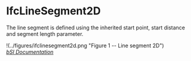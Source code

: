 IfcLineSegment2D
================
The line segment is defined using the inherited start point, start distance
and segment length parameter.  
  
!(../figures/ifclinesegment2d.png "Figure 1 -- Line segment 2D")  
[ _bSI
Documentation_](https://standards.buildingsmart.org/IFC/DEV/IFC4_2/FINAL/HTML/schema/ifcgeometryresource/lexical/ifclinesegment2d.htm)



